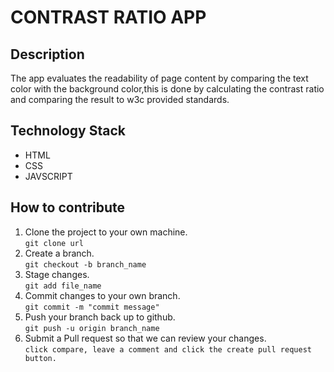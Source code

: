 # CONTRAST RATIO APP
## Description
The app evaluates the readability of page content by comparing the text color with the background color,this is done  by calculating the contrast ratio and comparing the result to w3c provided standards.
## Technology Stack
* HTML
* CSS
* JAVSCRIPT 
## How to contribute
1. Clone the project to your own machine.  
`git clone url`
2. Create a branch.  
 `git checkout -b branch_name`
3. Stage changes.  
`git add file_name` 
3. Commit changes to your own branch.  
`git commit -m "commit message"`
4. Push your branch back up to github.  
`git push -u origin branch_name` 
5. Submit a Pull request so that we can review your changes.  
`click compare, leave a comment and click the create pull request button.` 
 

